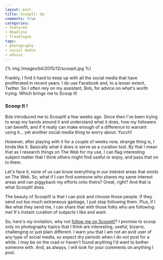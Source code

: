 ```yaml
---
layout: post
title: ScoopIt! Up
comments: true
categories:
- Featured
- Headline
- Travelogue
tags:
- photography
- social media
- advice
---
```


{% img /images/bli/2015/12/scoopit.jpg %}

Frankly, I find it hard to keep up with all the social media that have proliferated in recent years. I do use Facebook and, to a lesser extent, Twitter. So I often rely on my assistant, Bob, for advice on what's worth trying. Which brings me to Scoop It! 

<!--more-->

### Scoop It ! 

Bob introduced me to ScoopIt! a few weeks ago. Since then I've been trying to wrap my hands around it and understand what it does, how my followers can benefit, and if it really can make enough of a difference to warrant using it... yet another social media thing to worry about. Yucch!

However, after playing with it for a couple of weeks now, strange thing is, I kinda like it. Basically what it does is serve as a curation tool. By that I mean that as I research things on The Web for my use, I can flag interesting subject matter that I think others might find useful or enjoy, and pass that on to them. 

Let's face it, none of us can know everything in our interest areas that exists on The Web. So, what if I can find someone who shares my same interest areas and can piggyback my efforts onto theirs? Great, right? And that is what ScoopIt! does. 

The beauty of ScoopIt! is that I can pick and choose those people. If they send out too much extraneous garbage, I just stop following them. Plus, if I like what they send me, I can share that with those folks who are following me! It's instant curation of subjects I like and want. 

So, here's my invitation; why not [follow me on ScoopIt!](http://www.scoop.it/t/landscape-travel-photography)? I promise to scoop only on photography topics that I think are interesting, useful, bizarre, challenging or just plain different. I warn you that I am not an avid user of any type of social media, so expect dry periods when I do not post for a while. I may be on the road or haven't found anything I'd want to bother someone with. And, as always, I will look for your comments on anything I post. 




